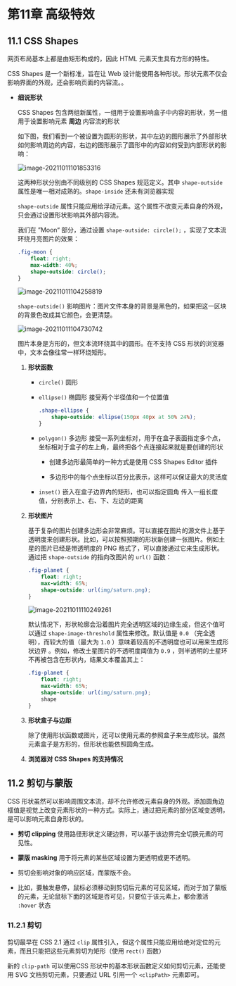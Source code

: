 # 第11章 高级特效

## 11.1 CSS Shapes

网页布局基本上都是由矩形构成的，因此 HTML 元素天生具有方形的特性。

CSS Shapes 是一个新标准，旨在让 Web  设计能使用各种形状。形状元素不仅会影响界面的外观，还会影响页面的内容流。。

- **细说形状**

    CSS Shapes 包含两组新属性，一组用于设置影响盒子中内容的形状，另一组用于设置影响元素 **周边** 内容流的形状

    如下图，我们看到一个被设置为圆形的形状，其中左边的图形展示了外部形状如何影响周边的内容，右边的图形展示了圆形中的内容如何受到内部形状的影响：

    ![image-20211011101853316](https://i.loli.net/2021/10/11/a3JfONBwhM8v9qk.png)

    这两种形状分别由不同级别的 CSS Shapes 规范定义。其中 `shape-outside` 属性是唯一相对成熟的。`shape-inside` 还未有浏览器实现

    `shape-outside` 属性只能应用给浮动元素。这个属性不改变元素自身的外观，只会通过设置形状影响其外部内容流。

    我们在 ”Moon“ 部分，通过设置 `shape-outside: circle();` ，实现了文本流环绕月亮图片的效果：

    ```css
    .fig-moon {
        float: right;
        max-width: 40%;
        shape-outside: circle();
    }
    ```

    ![image-20211011104258819](https://i.loli.net/2021/10/11/RYdhwQH5sKVvlmA.png)

    `shape-outside()` 影响图片：图片文件本身的背景是黑色的，如果把这一区块的背景色改成其它颜色，会更清楚。

    ![image-20211011104730742](https://i.loli.net/2021/10/11/4tOSrusk7p1R8V5.png)

    图片本身是方形的，但文本流环绕其中的圆形。在不支持 CSS 形状的浏览器中，文本会像往常一样环绕矩形。

    1. **形状函数**

        - `circle()` 圆形

        - `ellipse()` 椭圆形 接受两个半径值和一个位置值

            ```css
            .shape-ellipse {
                shape-outside: ellipse(150px 40px at 50% 24%);
            }
            ```

            

        - `polygon()` 多边形 接受一系列坐标对，用于在盒子表面指定多个点，坐标相对于盒子的左上角，最终把各个点连接起来就是要创建的形状

            - 创建多边形最简单的一种方式是使用 CSS Shapes Editor  插件

            - 多边形中的每个点坐标以百分比表示，这样可以保证最大的灵活度

        - `inset()` 嵌入在盒子边界内的矩形，也可以指定圆角 传入一组长度值，分别表示上、右、下、左边的距离

        

    2. **形状图片**

        基于复杂的图片创建多边形会非常麻烦。可以直接在图片的源文件上基于透明度来创建形状。比如，可以按照预期的形状新创建一张图片。例如土星的图片已经是带透明度的 PNG 格式了，可以直接通过它来生成形状。通过把 `shape-outside` 的指向改图片的 `url()` 函数：

        ```css
        .fig-planet {
            float: right;
            max-width: 65%;
            shape-outside: url(img/saturn.png);
        }
        ```

        ![image-20211011110249261](https://i.loli.net/2021/10/11/L5aeDBbSzqCRPcU.png)

        默认情况下，形状轮廓会沿着图片完全透明区域的边缘生成，但这个值可以通过 `shape-image-threshold` 属性来修改。默认值是 `0.0` （完全透明），而较大的值（最大为 `1.0` ）意味着较高的不透明度也可以用来生成形状边界 。例如，修改土星图片的不透明度阈值为 `0.9` ，则半透明的土星环不再被包含在形状内，结果文本覆盖其上：

        ```css
        .fig-planet {
            float: right;
            max-width: 65%;
            shape-outside: url(img/saturn.png);
        	shape
        }
        ```

        

    3. **形状盒子与边距**

        除了使用形状函数或图片，还可以使用元素的参照盒子来生成形状。虽然元素盒子是方形的，但形状也能依照圆角生成。

    4. **浏览器对 CSS Shapes  的支持情况**

## 11.2 剪切与蒙版

CSS 形状虽然可以影响周围文本流，却不允许修改元素自身的外观。添加圆角边框值是视觉上改变元素形状的一种方式。实际上，通过把元素的部分区域变透明，是可以影响元素自身形状的。

- **剪切 clipping** 使用路径形状定义硬边界，可以基于该边界完全切换元素的可见性。

- **蒙版 masking** 用于将元素的某些区域设置为更透明或更不透明。

- 剪切会影响对象的响应区域，而蒙版不会。

- 比如，要触发悬停，鼠标必须移动到剪切后元素的可见区域，而对于加了蒙版的元素，无论鼠标下面的区域是否可见，只要位于该元素上，都会激活 `:hover` 状态

### 11.2.1 剪切

剪切最早在 CSS 2.1 通过 `clip` 属性引入，但这个属性只能应用给绝对定位的元素，而且只能把这些元素剪切为矩形（使用 `rect()`  函数）

新的 `clip-path` 可以使用CSS 形状中的基本形状函数定义如何剪切元素，还能使用 SVG 文档剪切元素，只要通过 URL 引用一个 `<clipPath>` 元素即可。
